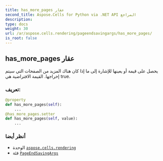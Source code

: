 ```yaml
---
title: has_more_pages عقار
second_title: Aspose.Cells for Python via .NET API المراجع
description:
type: docs
weight: 30
url: /ar/aspose.cells.rendering/pageendsavingargs/has_more_pages/
is_root: false
---
```

##  has_more_pages عقار

يحصل على قيمة أو يعينها للإشارة إلى ما إذا كان هناك المزيد من الصفحات التي سيتم إخراجها.
القيمة الافتراضية هي true.
###  تعريف:
```python
@property
def has_more_pages(self):
    ...
@has_more_pages.setter
def has_more_pages(self, value):
    ...
```

###  أنظر أيضا
* الوحدة [`aspose.cells.rendering`](../../)
* فئة [`PageEndSavingArgs`](/cells/python-net/ar/aspose.cells.rendering/pageendsavingargs)
